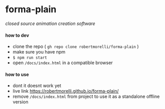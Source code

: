 # forma-plain
*closed source animation creation software*

#### how to dev
- clone the repo ( `gh repo clone robertmorelli/forma-plain` )
- make sure you have npm
- `$ npm run start`
- open `/docs/index.html` in a compatible browser

#### how to use
- dont it doesnt work yet
- live link https://robertmorelli.github.io/forma-plain/
- remove `/docs/index.html` from project to use it as a standalone offline version
